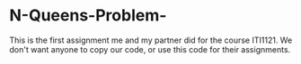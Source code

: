 # N-Queens-Problem-
This is the first assignment me and my partner did for the course ITI1121. 
We don't want anyone to copy our code, or use this code for their assignments.
